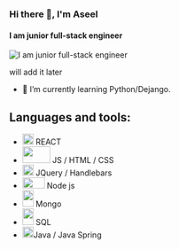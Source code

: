 ### Hi there 👋, I'm Aseel
#### I am junior full-stack engineer
![I am junior full-stack engineer](https://www.srishticampus.com/packageImages/banner.jpg)

will add it later

- 🌱 I’m currently learning Python/Dejango. 
## Languages and tools:
- <img src="https://user-images.githubusercontent.com/33163148/181013897-7eb2701c-5bb7-4c00-8c42-302dcd53b99f.png" width="20" height="20"> REACT
- <img src="https://user-images.githubusercontent.com/33163148/181015130-a9e2269e-eeff-4b52-a233-c8ec8ba66048.png" width="50" height="30"> JS / HTML / CSS 
- <img src="https://user-images.githubusercontent.com/33163148/181015697-8a06c44e-0437-4e82-a2da-6fd67b4d1e36.png" width="20" height="20"> JQuery / Handlebars
- <img src="https://user-images.githubusercontent.com/33163148/181016023-93235106-3906-463b-a8a3-876e75fefdb6.png" width="40" height="20"> Node js 
- <img src="https://user-images.githubusercontent.com/33163148/181016524-a8971891-81c5-4f8a-88e0-7082031c42f9.png" width="20" height="30"> Mongo
- <img src="https://user-images.githubusercontent.com/33163148/181016739-38edbba5-d22f-43ef-82f0-e455f002a5ec.png" width="20" height="30"> SQL
- <img src="https://user-images.githubusercontent.com/33163148/181016852-950048d1-a754-46aa-9d8b-86a71ae0b393.png" width="20" height="20">Java / Java Spring

<!--
**Aseel-Issa/Aseel-Issa** is a ✨ _special_ ✨ repository because its `README.md` (this file) appears on your GitHub profile.

Here are some ideas to get you started:

- 🔭 I’m currently working on ...
- 🌱 I’m currently learning ...
- 👯 I’m looking to collaborate on ...
- 🤔 I’m looking for help with ...
- 💬 Ask me about ...
- 📫 How to reach me: ...
- 😄 Pronouns: ...
- ⚡ Fun fact: ...
-->
